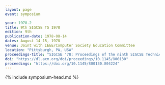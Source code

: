 ```yaml
---
layout: page
event: symposium

year: 1978.2
title: 9th SIGCSE TS 1978
edition: 9th
publication-date: 1978-08-14
dates: August 14-15, 1978
venue: Joint with IEEE/Computer Society Education Committee
location: "Pittsburgh, PA, USA"
proceedings-title: "SIGCSE '78: Proceedings of the ninth SIGCSE Technical Symposium on Computer Science Education"
doi: "https://dl.acm.org/doi/proceedings/10.1145/800130"
proceedings: "https://doi.org/10.1145/800130.804224"
---
```


{% include symposium-head.md %}

